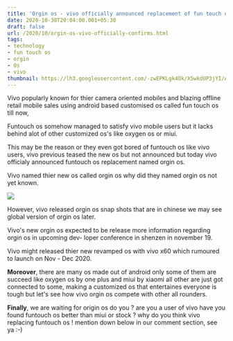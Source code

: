 ```yaml
---
title: 'Orgin os - vivo officially announced replacement of fun touch os !'
date: 2020-10-30T20:04:00.001+05:30
draft: false
url: /2020/10/orgin-os-vivo-officially-confirms.html
tags: 
- technology
- fun touch os
- orgin
- Os
- vivo
thumbnail: https://lh3.googleusercontent.com/-zwEPKLgk4Ok/X5wkdUP3jYI/AAAAAAAACBE/ObNFSootBbcOWJm_4KlpzNL1yOj_RQUfgCLcBGAsYHQ/s1600/1604068466068534-0.png
---
```


  

Vivo popularly known for thier camera oriented mobiles and blazing offline retail mobile sales using android based customised os called fun touch os till now,  

  

Funtouch os somehow managed to satisfy vivo mobile users but it lacks behind alot of other customized os's like oxygen os or miui.

  

This may be the reason or they even got bored of funtouch os like vivo users, vivo previous teased the new os but not announced but today vivo officialy announced funtouch os replacement named orgin os.

  

Vivo named thier new os called orgin os why did they named orgin os not yet known.

  

 ![](https://lh3.googleusercontent.com/-fwFmdn58wKM/X5wmbVqnvoI/AAAAAAAACBQ/Ts1f35GJ10c1Ai_DGnQWTT7BkheB5M6bwCLcBGAsYHQ/s1600/1604068969072170-0.png) 

  

  

  

  

However, vivo released orgin os snap shots that are in chinese we may see global version of orgin os later.

  

Vivo's new orgin os expected to be release more information regarding orgin os in upcoming dev- loper conference in shenzen in november 19.

  

Vivo might released thier new revamped os with vivo x60 which rumoured to launch on Nov - Dec 2020.

  

**Moreover**, there are many os made out of android only some of them are succeed like oxygen os by one plus and miui by xiaomi all other are just got connected to some, making a customized os that entertaines everyone is tough but let's see how vivo orgin os compete with other all rounders.

  

**Finally**, we are waiting for origin os do you ? are you a user of vivo have you found funtouch os better than miui or stock ? why do you think vivo replacing funtouch os ! mention down below in our comment section, see ya :-)